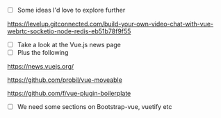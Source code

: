 - [ ] Some ideas I'd love to explore further

https://levelup.gitconnected.com/build-your-own-video-chat-with-vue-webrtc-socketio-node-redis-eb51b78f9f55

- [ ] Take a look at the Vue.js news page 
- [ ] Plus the following
  
https://news.vuejs.org/

https://github.com/probil/vue-moveable

https://github.com/f/vue-plugin-boilerplate

-[ ] We need some sections on Bootstrap-vue, vuetify etc